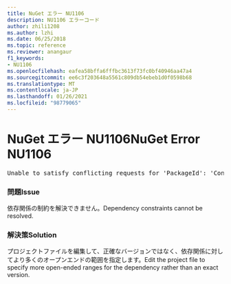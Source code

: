 ```yaml
---
title: NuGet エラー NU1106
description: NU1106 エラーコード
author: zhili1208
ms.author: lzhi
ms.date: 06/25/2018
ms.topic: reference
ms.reviewer: anangaur
f1_keywords:
- NU1106
ms.openlocfilehash: eafea58bffa6fffbc3613f73fc0bf40946aa47a4
ms.sourcegitcommit: ee6c3f203648a5561c809db54ebeb1d0f0598b68
ms.translationtype: MT
ms.contentlocale: ja-JP
ms.lasthandoff: 01/26/2021
ms.locfileid: "98779065"
---
```

# <a name="nuget-error-nu1106"></a><span data-ttu-id="3615c-103">NuGet エラー NU1106</span><span class="sxs-lookup"><span data-stu-id="3615c-103">NuGet Error NU1106</span></span>

<pre>Unable to satisfy conflicting requests for 'PackageId': 'Conflict path' Framework: 'Target graph'</pre>

### <a name="issue"></a><span data-ttu-id="3615c-104">問題</span><span class="sxs-lookup"><span data-stu-id="3615c-104">Issue</span></span>
<span data-ttu-id="3615c-105">依存関係の制約を解決できません。</span><span class="sxs-lookup"><span data-stu-id="3615c-105">Dependency constraints cannot be resolved.</span></span>

### <a name="solution"></a><span data-ttu-id="3615c-106">解決策</span><span class="sxs-lookup"><span data-stu-id="3615c-106">Solution</span></span>
<span data-ttu-id="3615c-107">プロジェクトファイルを編集して、正確なバージョンではなく、依存関係に対してより多くのオープンエンドの範囲を指定します。</span><span class="sxs-lookup"><span data-stu-id="3615c-107">Edit the project file to specify more open-ended ranges for the dependency rather than an exact version.</span></span>